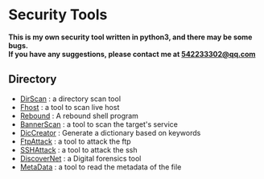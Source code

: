 # Security Tools
**This is my own security tool written in python3, and there may be some bugs.**<br>
**If you have any suggestions, please contact me at 542233302@qq.com**
## Directory
<ul>
<li><a href="./DirScan">DirScan</a> :   a directory scan tool</li>
<li><a href="./Fhost">Fhost</a> :   a tool to scan live host</li>
<li><a href='./Rebound'>Rebound</a> :   A rebound shell program</li>
<li><a href='./BannerScan'>BannerScan</a> : a tool to scan the target's service</li>
<li><a href='./DicCreator'>DicCreator</a> : Generate a dictionary based on keywords</li>
<li><a href='./FtpAttack'>FtpAttack</a> :   a tool to attack the ftp</li>
<li><a href='./SSHAttack'>SSHAttack</a> :   a tool to attack the ssh</li>
<li><a href='./DiscoverNet'>DiscoverNet</a> :   a Digital forensics tool</li>
<li><a href='./MetaData'>MetaData</a> :   a tool to read the metadata of the file</li>
</ul>